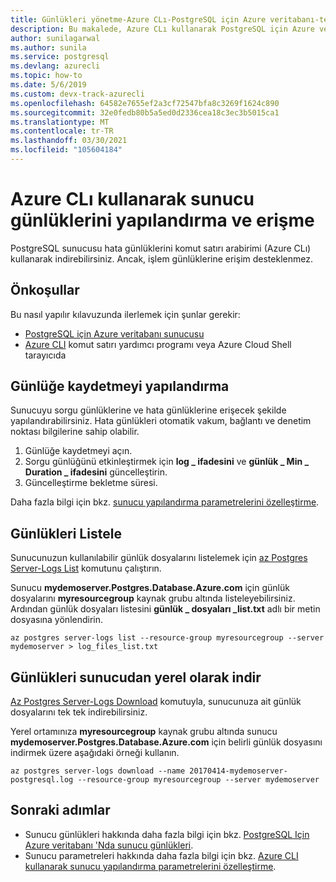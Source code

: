 ```yaml
---
title: Günlükleri yönetme-Azure CLı-PostgreSQL için Azure veritabanı-tek sunucu
description: Bu makalede, Azure CLı kullanarak PostgreSQL için Azure veritabanı-tek sunucu içindeki sunucu günlüklerinin (. log dosyaları) nasıl yapılandırılacağı ve erişebileceği açıklanır.
author: sunilagarwal
ms.author: sunila
ms.service: postgresql
ms.devlang: azurecli
ms.topic: how-to
ms.date: 5/6/2019
ms.custom: devx-track-azurecli
ms.openlocfilehash: 64582e7655ef2a3cf72547bfa8c3269f1624c890
ms.sourcegitcommit: 32e0fedb80b5a5ed0d2336cea18c3ec3b5015ca1
ms.translationtype: MT
ms.contentlocale: tr-TR
ms.lasthandoff: 03/30/2021
ms.locfileid: "105604184"
---
```

# <a name="configure-and-access-server-logs-by-using-azure-cli"></a>Azure CLı kullanarak sunucu günlüklerini yapılandırma ve erişme
PostgreSQL sunucusu hata günlüklerini komut satırı arabirimi (Azure CLı) kullanarak indirebilirsiniz. Ancak, işlem günlüklerine erişim desteklenmez. 

## <a name="prerequisites"></a>Önkoşullar
Bu nasıl yapılır kılavuzunda ilerlemek için şunlar gerekir:
- [PostgreSQL için Azure veritabanı sunucusu](quickstart-create-server-database-azure-cli.md)
- [Azure CLI](/cli/azure/install-azure-cli) komut satırı yardımcı programı veya Azure Cloud Shell tarayıcıda

## <a name="configure-logging"></a>Günlüğe kaydetmeyi yapılandırma
Sunucuyu sorgu günlüklerine ve hata günlüklerine erişecek şekilde yapılandırabilirsiniz. Hata günlükleri otomatik vakum, bağlantı ve denetim noktası bilgilerine sahip olabilir.
1. Günlüğe kaydetmeyi açın.
2. Sorgu günlüğünü etkinleştirmek için **log \_ ifadesini** ve **günlük \_ Min \_ Duration \_ ifadesini** güncelleştirin.
3. Güncelleştirme bekletme süresi.

Daha fazla bilgi için bkz. [sunucu yapılandırma parametrelerini özelleştirme](howto-configure-server-parameters-using-cli.md).

## <a name="list-logs"></a>Günlükleri Listele
Sunucunuzun kullanılabilir günlük dosyalarını listelemek için [az Postgres Server-Logs List](/cli/azure/postgres/server-logs) komutunu çalıştırın.

Sunucu **mydemoserver.Postgres.Database.Azure.com** için günlük dosyalarını **myresourcegroup** kaynak grubu altında listeleyebilirsiniz. Ardından günlük dosyaları listesini **günlük \_ dosyaları \_list.txt** adlı bir metin dosyasına yönlendirin.
```azurecli-interactive
az postgres server-logs list --resource-group myresourcegroup --server mydemoserver > log_files_list.txt
```
## <a name="download-logs-locally-from-the-server"></a>Günlükleri sunucudan yerel olarak indir
[Az Postgres Server-Logs Download](/cli/azure/postgres/server-logs) komutuyla, sunucunuza ait günlük dosyalarını tek tek indirebilirsiniz. 

Yerel ortamınıza **myresourcegroup** kaynak grubu altında sunucu **mydemoserver.Postgres.Database.Azure.com** için belirli günlük dosyasını indirmek üzere aşağıdaki örneği kullanın.
```azurecli-interactive
az postgres server-logs download --name 20170414-mydemoserver-postgresql.log --resource-group myresourcegroup --server mydemoserver
```
## <a name="next-steps"></a>Sonraki adımlar
- Sunucu günlükleri hakkında daha fazla bilgi için bkz. [PostgreSQL Için Azure veritabanı 'Nda sunucu günlükleri](concepts-server-logs.md).
- Sunucu parametreleri hakkında daha fazla bilgi için bkz. [Azure CLI kullanarak sunucu yapılandırma parametrelerini özelleştirme](howto-configure-server-parameters-using-cli.md).
